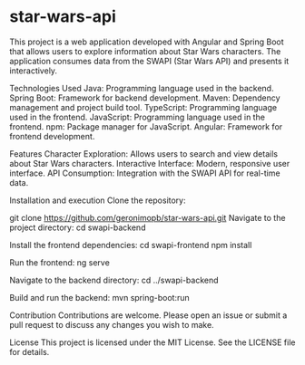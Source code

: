 # star-wars-api
 This project is a web application developed with Angular and Spring Boot that allows users to explore information about Star Wars characters. The application consumes data from the SWAPI (Star Wars API) and presents it interactively.

Technologies Used
Java: Programming language used in the backend.
Spring Boot: Framework for backend development.
Maven: Dependency management and project build tool.
TypeScript: Programming language used in the frontend.
JavaScript: Programming language used in the frontend.
npm: Package manager for JavaScript.
Angular: Framework for frontend development.

Features
Character Exploration: Allows users to search and view details about Star Wars characters.
Interactive Interface: Modern, responsive user interface.
API Consumption: Integration with the SWAPI API for real-time data.

Installation and execution
Clone the repository:

git clone https://github.com/geronimopb/star-wars-api.git
Navigate to the project directory:
cd swapi-backend

Install the frontend dependencies:
cd swapi-frontend
npm install

Run the frontend:
ng serve

Navigate to the backend directory:
cd ../swapi-backend

Build and run the backend:
mvn spring-boot:run

Contribution
Contributions are welcome. Please open an issue or submit a pull request to discuss any changes you wish to make.

License
This project is licensed under the MIT License. See the LICENSE file for details.
